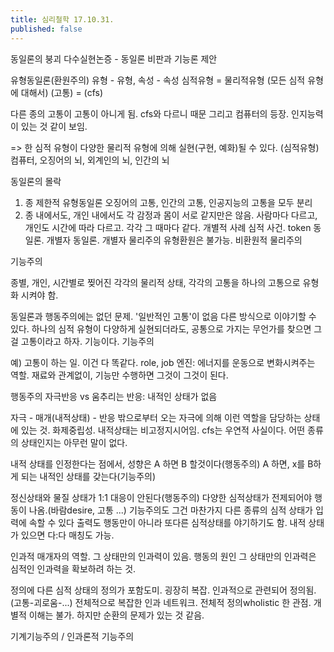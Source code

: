 ```yaml
---
title: 심리철학 17.10.31.
published: false
---
```


동일론의 붕괴
다수실현논증 - 동일론 비판과 기능론 제안

유형동일론(환원주의) 유형 - 유형, 속성 - 속성
심적유형 = 물리적유형 (모든 심적 유형에 대해서)
(고통) = (cfs)

다른 종의 고통이 고통이 아니게 됨. cfs와 다르니 때문
그리고 컴퓨터의 등장. 인지능력이 있는 것 같이 보임.

=> 한 심적 유형이 다양한 물리적 유형에 의해 실현(구현, 예화)될 수 있다. (심적유형)
컴퓨터, 오징어의 뇌, 외계인의 뇌, 인간의 뇌

동일론의 몰락
1) 종 제한적 유형동일론
오징어의 고통, 인간의 고통, 인공지능의 고통을 모두 분리
2) 종 내에서도, 개인 내에서도 각 감정과 몸이 서로 같지만은 않음. 사람마다 다르고, 개인도 시간에 따라 다르고.
각각 그 때마다 같다. 개별적 사례 심적 사건. token 동일론. 개별자 동일론. 개별자 물리주의
유형환원은 불가능. 비환원적 물리주의

기능주의

종별, 개인, 시간별로 찢어진 각각의 물리적 상태, 각각의 고통을 하나의 고통으로 유형화 시켜야 함.

동일론과 행동주의에는 없던 문제. '일반적인 고통'이 없음
다른 방식으로 이야기할 수 있다. 하나의 심적 유형이 다양하게 실현되더라도, 공통으로 가지는 무언가를 찾으면 그걸 고통이라고 하자.
기능이다. 기능주의

예) 고통이 하는 일. 이건 다 똑같다. role, job
엔진: 에너지를 운동으로 변화시켜주는 역할.
재료와 관계없이, 기능만 수행하면 그것이 그것이 된다.

행동주의
자극반응 vs 움추리는 반응: 내적인 상태가 없음

자극 - 매개(내적상태) - 반응
밖으로부터 오는 자극에 의해 이런 역할을 담당하는 상태에 있는 것. 화제중립성.
내적상태는 비고정지시어임. cfs는 우연적 사실이다. 어떤 종류의 상태인지는 아무런 말이 없다.

내적 상태를 인정한다는 점에서,
성향은 A 하면 B 할것이다(행동주의)
A 하면, x를 B하게 되는 내적인 상태를 갖는다(기능주의)

정신상태와 물질 상태가 1:1 대응이 안된다(행동주의)
다양한 심적상태가 전제되어야 행동이 나옴.(바람desire, 고통 ...)
기능주의도 그건 마찬가지
다른 종류의 심적 상태가 입력에 속할 수 있다
출력도 행동만이 아니라 또다른 심적상태를 야기하기도 함.
내적 상태가 있으면 다:다 매칭도 가능.

인과적 매개자의 역할. 그 상태만의 인과력이 있음. 행동의 원인
그 상태만의 인과력은 심적인 인과력을 확보하려 하는 것.

정의에 다른 심적 상태의 정의가 포함도미. 굉장히 복잡. 인과적으로 관련되어 정의됨. (고통-괴로움-...) 전체적으로 복잡한 인과 네트워크. 전체적 정의wholistic 한 관점. 개별적 이해는 불가.
하지만 순환의 문제가 있는 것 같음.

기계기능주의 / 인과론적 기능주의
